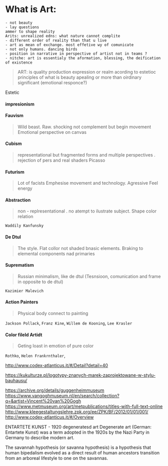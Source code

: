 
# What is Art:
```
- not beauty
- lay questions
ammer to shape reality
Arits: unrealized edns: what nature cannot complite
- different order of reality than that u live
- art as mean of exchange. most effetive wy of comunicate
- not only humans. dancing birds
- position in narrative in perspective of artist not in teams ?
- nitche: art is essentialy the aformation, blessing, the deification  of existence
```


>ART: is quality production expression or realm acording to estetioc  principles of what is beauty apealing or more than oirdinary significant (emotional responce?)   

Estetic

   #### impresionism   

#### Fauvism   
> Wild beast.   Raw. shocking not complement but begin movement
Emotional perspective on canvas

#### Cubism
> representational but fragmented forms and multiple perspectives . rejection of pers and real shaders
Picasso

#### Futurism
> Lot of facists  Emphesise movement and technology. Agressive Feel energy

#### Abstraction  
> non - replresentational . no atempt to ilustrate subject. Shape color relation

`Waddily Kanfunsky`

#### De Dtul
> The style. Flat collor not shaded bnasic elements. Braking to elemental components nad primaries

#### Suprematism
> Russian minimalism, like de dtul (Tesnsioon, comunication and frame in opposite to de dtul)

`Kazimier Malevich`

#### Action Painters
> Physical body connect to painting

`Jackson Pollack`, `Franz Kine`, `Willem de Kooning`, `Lee Krasler`

#### Color fileld Artidt
> Geting loast in emotion of pure color

`Rothko`, `Helen Frankrnthaler`,

http://www.codex-atlanticus.it/#/Detail?detail=40

https://kukulturze.pl/logotypy-znanych-marek-zaprojektowane-w-stylu-bauhausu/

https://archive.org/details/guggenheimmuseum  
https://www.vangoghmuseum.nl/en/search/collection?q=&artist=Vincent%20van%20Gogh  
https://www.metmuseum.org/art/metpublications/titles-with-full-text-online  
http://www.kleegestaltungslehre.zpk.org/ee/ZPK/BF/2012/01/01/001/
http://www.codex-atlanticus.it/#/Overview


ENTARTETE KUNST - 1920 degeneratesd art
Degenerate art (German: Entartete Kunst) was a term adopted in the 1920s by the Nazi Party in Germany to describe modern art.



The savannah hypothesis (or savanna hypothesis) is a hypothesis that human bipedalism evolved as a direct result of human ancestors transition from an arboreal lifestyle to one on the savannas.
